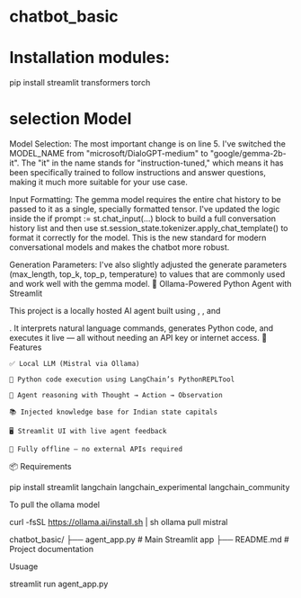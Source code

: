 # chatbot_basic

# Installation modules:


pip install streamlit transformers torch



# selection Model


Model Selection: The most important change is on line 5. I've switched the MODEL_NAME from "microsoft/DialoGPT-medium" to "google/gemma-2b-it". The "it" in the name stands for "instruction-tuned," which means it has been specifically trained to follow instructions and answer questions, making it much more suitable for your use case.

Input Formatting: The gemma model requires the entire chat history to be passed to it as a single, specially formatted tensor. I've updated the logic inside the if prompt := st.chat_input(...) block to build a full conversation history list and then use st.session_state.tokenizer.apply_chat_template() to format it correctly for the model. This is the new standard for modern conversational models and makes the chatbot more robust.

Generation Parameters: I've also slightly adjusted the generate parameters (max_length, top_k, top_p, temperature) to values that are commonly used and work well with the gemma model.
🧠 Ollama-Powered Python Agent with Streamlit

This project is a locally hosted AI agent built using 
, , and 

. It interprets natural language commands, generates Python code, and executes it live — all without needing an API key or internet access.
🚀 Features

    ✅ Local LLM (Mistral via Ollama)

    🧪 Python code execution using LangChain’s PythonREPLTool

    🧠 Agent reasoning with Thought → Action → Observation

    📚 Injected knowledge base for Indian state capitals

    🖥️ Streamlit UI with live agent feedback

    🔐 Fully offline — no external APIs required

📦 Requirements


pip install streamlit langchain langchain_experimental langchain_community


To pull the ollama model

curl -fsSL https://ollama.ai/install.sh | sh
ollama pull mistral


chatbot_basic/
├── agent_app.py         # Main Streamlit app
├── README.md            # Project documentation

Usuage

streamlit run agent_app.py
